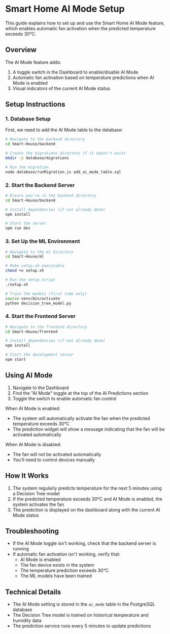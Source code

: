 # Smart Home AI Mode Setup

This guide explains how to set up and use the Smart Home AI Mode feature, which enables automatic fan activation when the predicted temperature exceeds 30°C.

## Overview

The AI Mode feature adds:
1. A toggle switch in the Dashboard to enable/disable AI Mode
2. Automatic fan activation based on temperature predictions when AI Mode is enabled
3. Visual indicators of the current AI Mode status

## Setup Instructions

### 1. Database Setup

First, we need to add the AI Mode table to the database:

```bash
# Navigate to the backend directory
cd Smart-House/backend

# Create the migrations directory if it doesn't exist
mkdir -p database/migrations

# Run the migration
node database/runMigration.js add_ai_mode_table.sql
```

### 2. Start the Backend Server

```bash
# Ensure you're in the backend directory
cd Smart-House/backend

# Install dependencies (if not already done)
npm install

# Start the server
npm run dev
```

### 3. Set Up the ML Environment

```bash
# Navigate to the ml directory
cd Smart-House/ml

# Make setup.sh executable
chmod +x setup.sh

# Run the setup script
./setup.sh

# Train the models (first time only)
source venv/bin/activate
python decision_tree_model.py
```

### 4. Start the Frontend Server

```bash
# Navigate to the frontend directory
cd Smart-House/frontend

# Install dependencies (if not already done)
npm install

# Start the development server
npm start
```

## Using AI Mode

1. Navigate to the Dashboard
2. Find the "AI Mode" toggle at the top of the AI Predictions section
3. Toggle the switch to enable automatic fan control

When AI Mode is enabled:
- The system will automatically activate the fan when the predicted temperature exceeds 30°C
- The prediction widget will show a message indicating that the fan will be activated automatically

When AI Mode is disabled:
- The fan will not be activated automatically
- You'll need to control devices manually

## How It Works

1. The system regularly predicts temperature for the next 5 minutes using a Decision Tree model
2. If the predicted temperature exceeds 30°C and AI Mode is enabled, the system activates the fan
3. The prediction is displayed on the dashboard along with the current AI Mode status

## Troubleshooting

- If the AI Mode toggle isn't working, check that the backend server is running
- If automatic fan activation isn't working, verify that:
  - AI Mode is enabled
  - The fan device exists in the system
  - The temperature prediction exceeds 30°C
  - The ML models have been trained

## Technical Details

- The AI Mode setting is stored in the `ai_mode` table in the PostgreSQL database
- The Decision Tree model is trained on historical temperature and humidity data
- The prediction service runs every 5 minutes to update predictions 